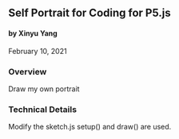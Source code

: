 ## Self Portrait for Coding for P5.js
#### by Xinyu Yang
February 10, 2021



### Overview
Draw my own portrait


### Technical Details

Modify the sketch.js setup() and draw() are used.